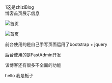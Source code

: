 1这是zhiziBlog    
博客首页展示信息

![首页](https://github.com/804665121/zhiziBlog/blob/master/img/home.jpg)


![首页](https://github.com/804665121/zhiziBlog/blob/master/img/home1.jpg)

前台使用的是自己手写页面运用了bootstrap + jquery
   
后台使用的是FastAdmin开发
    
该博客还有很多不全面的功能     

hello 我是栀子   
